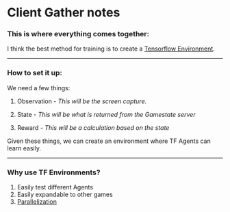# Client Gather notes

### This is where everything comes together:

I think the best method for training is to create a [Tensorflow Environment](https://www.tensorflow.org/agents/tutorials/2_environments_tutorial).

---

### How to set it up:

We need a few things:

  1. Observation - *This will be the screen capture.*  
    
  2. State - *This will be what is returned from the Gamestate server*
  
  3. Reward - *This will be a calculation based on the state*
  
Given these things, we can create an environment where TF Agents can learn easily.

---

### Why use TF Environments?

1. Easily test different Agents
2. Easily expandable to other games
3. [Parallelization](https://arxiv.org/abs/1709.02878)

